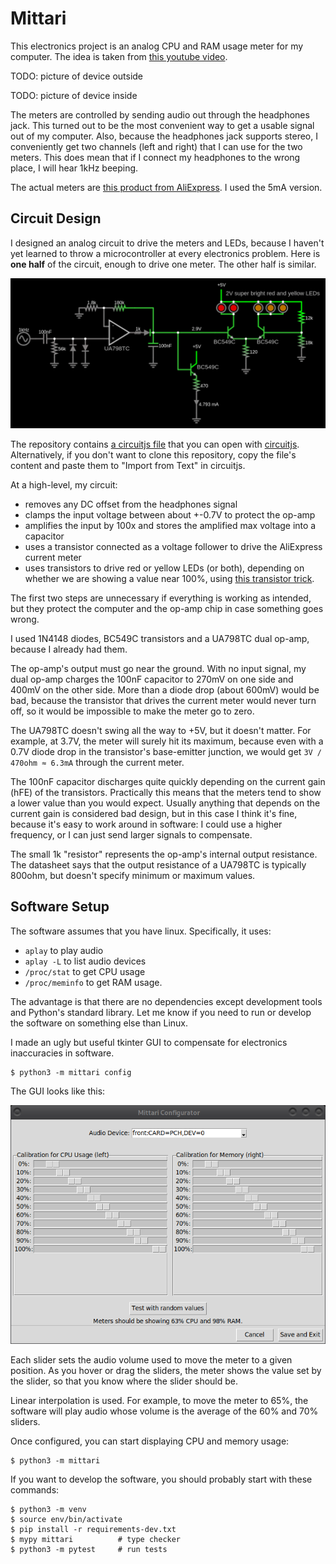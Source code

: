 # Mittari

This electronics project is an analog CPU and RAM usage meter for my computer.
The idea is taken from [this youtube video](https://www.youtube.com/watch?v=4J-DTbZlJ5I).

TODO: picture of device outside

TODO: picture of device inside

The meters are controlled by sending audio out through the headphones jack.
This turned out to be the most convenient way to get a usable signal out of my computer.
Also, because the headphones jack supports stereo,
I conveniently get two channels (left and right) that I can use for the two meters.
This does mean that if I connect my headphones to the wrong place,
I will hear 1kHz beeping.

The actual meters are [this product from AliExpress](https://www.aliexpress.com/item/1005004735059319.html).
I used the 5mA version.


## Circuit Design

I designed an analog circuit to drive the meters and LEDs,
because I haven't yet learned to throw a microcontroller at every electronics problem.
Here is **one half** of the circuit, enough to drive one meter.
The other half is similar.

![circuit diagram](circuit.png)

The repository contains [a circuitjs file](./mittari.circuitjs.txt)
that you can open with [circuitjs](https://www.falstad.com/circuit/circuitjs.html).
Alternatively, if you don't want to clone this repository,
copy the file's content and paste them to "Import from Text" in circuitjs.

At a high-level, my circuit:
- removes any DC offset from the headphones signal
- clamps the input voltage between about +-0.7V to protect the op-amp
- amplifies the input by 100x and stores the amplified max voltage into a capacitor
- uses a transistor connected as a voltage follower to drive the AliExpress current meter
- uses transistors to drive red or yellow LEDs (or both),
    depending on whether we are showing a value near 100%,
    using [this transistor trick](https://electronics.stackexchange.com/q/164068).

The first two steps are unnecessary if everything is working as intended,
but they protect the computer and the op-amp chip in case something goes wrong.

I used 1N4148 diodes, BC549C transistors and a UA798TC dual op-amp,
because I already had them.

The op-amp's output must go near the ground.
With no input signal, my dual op-amp charges the 100nF capacitor to 270mV on one side and 400mV on the other side.
More than a diode drop (about 600mV) would be bad,
because the transistor that drives the current meter would never turn off,
so it would be impossible to make the meter go to zero.

The UA798TC doesn't swing all the way to +5V, but it doesn't matter.
For example, at 3.7V, the meter will surely hit its maximum,
because even with a 0.7V diode drop in the transistor's base-emitter junction,
we would get `3V / 470ohm ≈ 6.3mA` through the current meter.

The 100nF capacitor discharges quite quickly
depending on the current gain (hFE) of the transistors.
Practically this means that the meters tend to show a lower value than you would expect.
Usually anything that depends on the current gain is considered bad design,
but in this case I think it's fine, because it's easy to work around in software:
I could use a higher frequency, or I can just send larger signals to compensate.

The small 1k "resistor" represents the op-amp's internal output resistance.
The datasheet says that the output resistance of a UA798TC is typically 800ohm,
but doesn't specify minimum or maximum values.


## Software Setup

The software assumes that you have linux. Specifically, it uses:
- `aplay` to play audio
- `aplay -L` to list audio devices
- `/proc/stat` to get CPU usage
- `/proc/meminfo` to get RAM usage.

The advantage is that there are no dependencies except development tools and Python's standard library.
Let me know if you need to run or develop the software on something else than Linux.

I made an ugly but useful tkinter GUI to compensate for electronics inaccuracies in software.

```
$ python3 -m mittari config
```

The GUI looks like this:

![config GUI](config-screenshot.png)

Each slider sets the audio volume used to move the meter to a given position.
As you hover or drag the sliders, the meter shows the value set by the slider,
so that you know where the slider should be.

Linear interpolation is used.
For example, to move the meter to 65%,
the software will play audio whose volume is the average of the 60% and 70% sliders.

Once configured, you can start displaying CPU and memory usage:

```
$ python3 -m mittari
```

If you want to develop the software, you should probably start with these commands:

```
$ python3 -m venv
$ source env/bin/activate
$ pip install -r requirements-dev.txt
$ mypy mittari          # type checker
$ python3 -m pytest     # run tests
```
